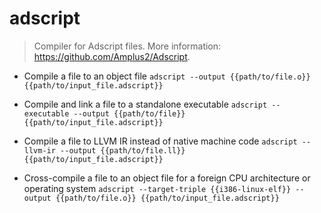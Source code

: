 # adscript
> Compiler for Adscript files.
> More information: <https://github.com/Amplus2/Adscript>.

- Compile a file to an object file
`adscript --output {{path/to/file.o}} {{path/to/input_file.adscript}}`

- Compile and link a file to a standalone executable
`adscript --executable --output {{path/to/file}} {{path/to/input_file.adscript}}`

- Compile a file to LLVM IR instead of native machine code
`adscript --llvm-ir --output {{path/to/file.ll}} {{path/to/input_file.adscript}}`

- Cross-compile a file to an object file for a foreign CPU architecture or operating system
`adscript --target-triple {{i386-linux-elf}} --output {{path/to/file.o}} {{path/to/input_file.adscript}}`

